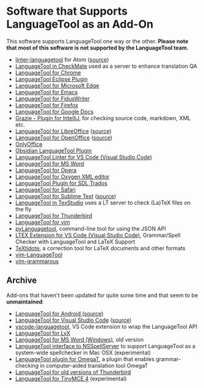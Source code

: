 # Software that Supports LanguageTool as an Add-On

This software supports LanguageTool one way or the other. **Please note that most of
this software is not supported by the LanguageTool team.**

* [linter-languagetool](https://atom.io/packages/linter-languagetool) for Atom ([source](https://github.com/wysiib/linter-languagetool))
* [LanguageTool in CheckMate](http://www.opentag.com/okapi/wiki/index.php?title=CheckMate) used as a server to enhance translation QA
* [LanguageTool for Chrome](https://chrome.google.com/webstore/detail/languagetool/oldceeleldhonbafppcapldpdifcinji)
* [LanguageTool Eclipse Plugin](https://github.com/vogellacompany/languagetool-eclipse-plugin)
* [LanguageTool for Microsoft Edge](https://microsoftedge.microsoft.com/addons/detail/hfjadhjooeceemgojogkhlppanjkbobc)
* [LanguageTool for Emacs](https://github.com/mhayashi1120/Emacs-langtool)
* [LanguageTool for FidusWriter](https://github.com/fiduswriter/fiduswriter-languagetool)
* [LanguageTool for Firefox](https://addons.mozilla.org/firefox/addon/languagetool/)
* [LanguageTool for Google Docs](https://gsuite.google.com/marketplace/app/grammatik_und_rechtschreibpr%C3%BCfung_langua/805250893316)
* [Grazie - Plugin for IntelliJ](https://plugins.jetbrains.com/plugin/12175-grazie), for checking source code, markdown, XML etc.
* [LanguageTool for LibreOffice](https://extensions.libreoffice.org/en/extensions/show/languagetool) ([source](https://github.com/languagetool-org/languagetool/tree/master/languagetool-office-extension))
* [LanguageTool for OpenOffice](https://extensions.openoffice.org/en/project/languagetool) ([source](https://github.com/languagetool-org/languagetool/tree/master/languagetool-office-extension))
* [OnlyOffice](https://github.com/ONLYOFFICE/plugin-languagetool/tree/master)
* [Obsidian LanguageTool Plugin](https://github.com/Clemens-E/obsidian-languagetool-plugin)
* [LanguageTool Linter for VS Code (Visual Studio Code)](https://github.com/davidlday/vscode-languagetool-linter)
* [LanguageTool for MS Word](https://languagetool.org/#office)
* [LanguageTool for Opera](https://addons.opera.com/extensions/details/grammar-and-spell-checker-languagetool/)
* [LanguageTool for Oxygen XML editor](https://github.com/danielnaber/oxygen-languagetool-plugin)
* [LanguageTool Plugin for SDL Trados](https://appstore.sdl.com/language/app/languagetool-grammar-and-spell-checker/725/)
* [LanguageTool for Safari](https://apps.apple.com/app/languagetool-for-safari/id1534275760?l=en&mt=12)
* [LanguageTool for Sublime Text](https://packagecontrol.io/packages/LanguageTool) ([source](https://github.com/gtarawneh/languagetool-sublime))
* [LanguageTool in TexStudio](http://texstudio.sourceforge.net/) uses a LT server to check (La)TeX files on the fly
* [LanguageTool for Thunderbird](https://addons.thunderbird.net/thunderbird/addon/grammar-and-spell-checker/)
* [LanguageTool for vim](http://www.vim.org/scripts/script.php?script_id=3223)
* [pyLanguagetool](https://github.com/Findus23/pyLanguagetool), command-line tool for using the JSON API
* [LTEX Extension for VS Code (Visual Studio Code)](https://github.com/valentjn/vscode-ltex), Grammar/Spell Checker with LanguageTool and LaTeX Support
* [TeXtidote](https://github.com/sylvainhalle/textidote), a correction tool for LaTeX documents and other formats  
* [vim-LanguageTool](https://github.com/dpelle/vim-LanguageTool)
* [vim-grammarous](https://github.com/rhysd/vim-grammarous)


## Archive

Add-ons that haven't been updated for quite some time and that seem to be **unmaintained**:

* [LanguageTool for Android (source)](https://github.com/Softcatala/LanguageToolAndroidService)
* [LanguageTool for Visual Studio Code](https://marketplace.visualstudio.com/items?itemName=adamvoss.vscode-languagetool) ([source](https://github.com/adamvoss/vscode-languagetool))
* [vscode-languagetool](https://github.com/cfjedimaster/vscode-languagetool), VS Code extension to wrap the LanguageTool API
* [LanguageTool for LyX](http://wiki.lyx.org/Tools/LyX-GrammarChecker)
* [LanguageTool for MS Word (Windows)](https://github.com/jaumeortola/languagetool-msword10-addin#english), old version
* [LanguageTool interface to NSSpellServer](https://github.com/ramonpoca/LanguageToolNSServer) to support LanguageTool as a system-wide spellchecker in Mac OSX (experimental)
* [LanguageTool plugin for OmegaT](https://sourceforge.net/projects/omegat-plugins/files/OmegaT-LanguageTool/), a plugin that enables grammar-checking in computer-aided translation tool OmegaT
* [LanguageTool for old versions of Thunderbird](https://addons.thunderbird.net/thunderbird/addon/grammar-checker/)
* [LanguageTool for TinyMCE 4](https://github.com/KnowZero/tinymce4-languagetool) (experimental)
